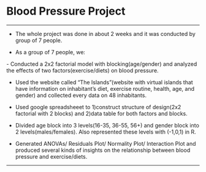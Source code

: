 # Blood Pressure Project

***

- <p> The whole project was done in about 2 weeks and it was conducted by group of 7 people. </p>

- As a group of 7 people, we:
<p>- Conducted a 2x2 factorial model with blocking(age/gender) and analyzed the effects of two factors(exercise/diets) on blood pressure. <br/>

   - Used the website called “The Islands”(website with virtual islands that have information on inhabitant’s diet, exercise routine, health, age, and gender)      and collected every data on 48 inhabitants. <br/>

   - Used google spreadsheeet to 1)construct structure of design(2x2 factorial with 2 blocks) and 2)data table for both factors and blocks. <br/>

   - Divided age block into 3 levels(16-35, 36-55, 56+) and gender block into 2 levels(males/females). Also represented these levels with (-1,0,1) in R. <br/>

   - Generated ANOVAs/ Residuals Plot/ Normality Plot/ Interaction Plot and produced several kinds of insights on the relationship between blood pressure and exercise/diets. </p>

***
